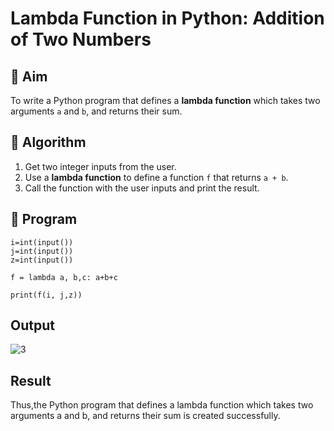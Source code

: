 # Lambda Function in Python: Addition of Two Numbers

## 🎯 Aim
To write a Python program that defines a **lambda function** which takes two arguments `a` and `b`, and returns their sum.

## 🧠 Algorithm
1. Get two integer inputs from the user.
2. Use a **lambda function** to define a function `f` that returns `a + b`.
3. Call the function with the user inputs and print the result.

## 🧾 Program
```
i=int(input())
j=int(input())
z=int(input())

f = lambda a, b,c: a+b+c

print(f(i, j,z))
```
## Output
![3](https://github.com/user-attachments/assets/15177ddb-f8bb-459e-aca4-543ab74604e1)


## Result
Thus,the Python program that defines a lambda function which takes two arguments a and b, and returns their sum is created successfully.
